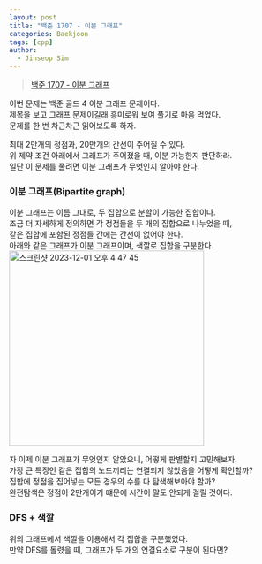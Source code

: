```yaml
---
layout: post
title: "백준 1707 - 이분 그래프"
categories: Baekjoon
tags: [cpp]
author:
  - Jinseop Sim
---
```

> [백준 1707 - 이분 그래프](https://www.acmicpc.net/problem/1707)

이번 문제는 백준 골드 4 이분 그래프 문제이다.  
제목을 보고 그래프 문제이길래 흥미로워 보여 풀기로 마음 먹었다.  
문제를 한 번 차근차근 읽어보도록 하자.  

최대 2만개의 정점과, 20만개의 간선이 주어질 수 있다.  
위 제약 조건 아래에서 그래프가 주어졌을 때, 이분 가능한지 판단하라.  
일단 이 문제를 풀려면 이분 그래프가 무엇인지 알아야 한다.  

### 이분 그래프(Bipartite graph)
이분 그래프는 이름 그대로, 두 집합으로 분할이 가능한 집합이다.  
조금 더 자세하게 정의하면 각 정점들을 두 개의 집합으로 나누었을 때,  
같은 집합에 포함된 정점들 간에는 간선이 없어야 한다.  
아래와 같은 그래프가 이분 그래프이며, 색깔로 집합을 구분한다.  
<img width="353" alt="스크린샷 2023-12-01 오후 4 47 45" src="https://github.com/Jinseop-Sim/Jinseop-Sim.github.io/assets/71700079/18916f56-54f6-45c8-8235-9e6f3b44e064">  

자 이제 이분 그래프가 무엇인지 알았으니, 어떻게 판별할지 고민해보자.  
가장 큰 특징인 같은 집합의 노드끼리는 연결되지 않았음을 어떻게 확인할까?  
집합에 정점을 집어넣는 모든 경우의 수를 다 탐색해보아야 할까?  
완전탐색은 정점이 2만개이기 떄문에 시간이 말도 안되게 걸릴 것이다.  

### DFS + 색깔
위의 그래프에서 색깔을 이용해서 각 집합을 구분했었다.  
만약 DFS를 돌렸을 때, 그래프가 두 개의 연결요소로 구분이 된다면?  
